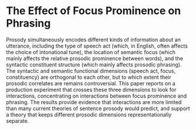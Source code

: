 # The Effect of Focus Prominence on Phrasing
Prosody simultaneously encodes different kinds of information about an utterance, including the type of speech act (which, in English, often affects the choice of intonational tune), the location of semantic focus (which mainly affects the relative prosodic prominence between words), and the syntactic constituent structure (which mainly affects prosodic phrasing). The syntactic and semantic functional dimensions (speech act, focus, constituency) are orthogonal to each other, but to which extent their prosodic correlates are remains controversial. This paper reports on a production experiment that crosses these three dimensions to look for interactions, concentrating on interactions between focus prominence and phrasing. The results provide evidence that interactions are more limited than many current theories of sentence prosody would predict, and support a theory that keeps different prosodic dimensions representationally separate.
